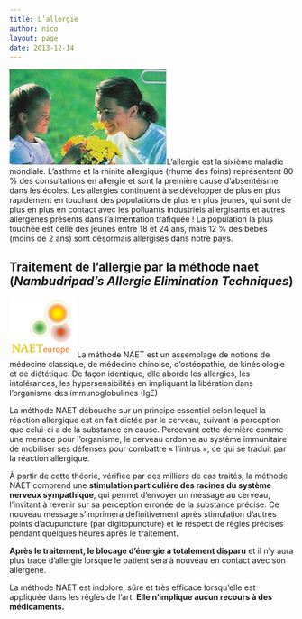 ```yaml
---
title: L’allergie
author: nico
layout: page
date: 2013-12-14
---
```

<img class="alignleft size-full wp-image-354" alt="allergie" src="./images/allergie.jpg" width="279" height="169" />L’allergie est la sixième maladie mondiale. L’asthme et la rhinite allergique (rhume des foins) représentent 80 % des consultations en allergie et sont la première cause d’absentéisme dans les écoles. Les allergies continuent à se développer de plus en plus rapidement en touchant des populations de plus en plus jeunes, qui sont de plus en plus en contact avec les polluants industriels allergisants et autres allergènes présents dans l’alimentation trafiquée ! La population la plus touchée est celle des jeunes entre 18 et 24 ans, mais 12 % des bébés (moins de 2 ans) sont désormais allergisés dans notre pays.

## Traitement de l’allergie par la méthode naet (<em lang="en">Nambudripad’s Allergie Elimination Techniques</em>)

<img class="size-full wp-image-206 alignright" alt="logo_naet_petit" src="./images/logo_naet_petit.png" width="120" height="106" />La méthode NAET est un assemblage de notions de médecine classique, de médecine chinoise, d’ostéopathie, de kinésiologie et de diététique. De façon identique, elle aborde les allergies, les intolérances, les hypersensibilités en impliquant la libération dans l’organisme des immunoglobulines (IgE)

La méthode NAET débouche sur un principe essentiel selon lequel la réaction allergique est en fait dictée par le cerveau, suivant la perception que celui-ci a de la substance en cause. Percevant cette dernière comme une menace pour l’organisme, le cerveau ordonne au système immunitaire de mobiliser ses défenses pour combattre « l’intrus », ce qui se traduit par la réaction allergique.

À partir de cette théorie, vérifiée par des milliers de cas traités, la méthode NAET comprend une **stimulation particulière des racines du système nerveux sympathique**, qui permet d’envoyer un message au cerveau, l’invitant à revenir sur sa perception erronée de la substance précise. Ce nouveau message s’imprimera définitivement après stimulation d’autres points d’acupuncture (par digitopuncture) et le respect de règles précises pendant quelques heures après le traitement.

**Après le traitement, le blocage d’énergie a totalement disparu** et il n’y aura plus trace d’allergie lorsque le patient sera à nouveau en contact avec son allergène.

La méthode NAET est indolore, sûre et très efficace lorsqu’elle est appliquée dans les règles de l’art. **Elle n’implique aucun recours à des médicaments.**

 [1]: ./images/logo_naet_petit.png